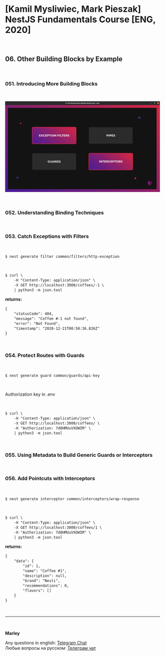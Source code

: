 # [Kamil Mysliwiec, Mark Pieszak] NestJS Fundamentals Course [ENG, 2020]

<br/>

## 06. Other Building Blocks by Example

<br/>

### 051. Introducing More Building Blocks

<br/>

![Application](/img/pic-m06-p01.png?raw=true)

<br/>

### 052. Understanding Binding Techniques

<br/>

### 053. Catch Exceptions with Filters

<br/>

    $ nest generate filter common/filters/http-exception

<br/>

```
$ curl \
    -H "Content-Type: application/json" \
    -X GET http://localhost:3000/coffees/-1 \
    | python3 -m json.tool
```

**returns:**

```
{
    "statusCode": 404,
    "message": "Coffee #-1 not found",
    "error": "Not Found",
    "timestamp": "2020-12-21T00:58:36.826Z"
}
```

<br/>

### 054. Protect Routes with Guards

<br/>

    $ nest generate guard common/guards/api-key

<br/>

Authorization key in .env

<br/>

```
$ curl \
    -H "Content-Type: application/json" \
    -X GET http://localhost:3000/coffees/ \
    -H "Authorization: 7d8HMUuVXOWIM" \
    | python3 -m json.tool
```

<br/>

### 055. Using Metadata to Build Generic Guards or Interceptors

<br/>

### 056. Add Pointcuts with Interceptors

<br/>

    $ nest generate interceptor common/interceptors/wrap-response

<br/>

```
$ curl \
    -H "Content-Type: application/json" \
    -X GET http://localhost:3000/coffees/1 \
    -H "Authorization: 7d8HMUuVXOWIM" \
    | python3 -m json.tool
```

**returns:**

```
{
    "data": {
        "id": 1,
        "name": "Coffee #1",
        "description": null,
        "brand": "Nesti",
        "recommendations": 0,
        "flavors": []
    }
}

```

<br/>

---

<br/>

**Marley**

Any questions in english: <a href="https://jsdev.org/chat/">Telegram Chat</a>  
Любые вопросы на русском: <a href="https://jsdev.ru/chat/">Телеграм чат</a>
